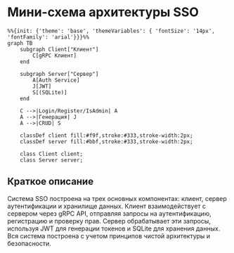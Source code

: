 # Мини-схема архитектуры SSO

```mermaid
%%{init: {'theme': 'base', 'themeVariables': { 'fontSize': '14px', 'fontFamily': 'arial'}}}%%
graph TB
    subgraph Client["Клиент"]
        C[gRPC Клиент]
    end
    
    subgraph Server["Сервер"]
        A[Auth Service]
        J[JWT]
        S[(SQLite)]
    end
    
    C -->|Login/Register/IsAdmin| A
    A -->|Генерация| J
    A -->|CRUD| S
    
    classDef client fill:#f9f,stroke:#333,stroke-width:2px;
    classDef server fill:#bbf,stroke:#333,stroke-width:2px;
    
    class Client client;
    class Server server;
```

## Краткое описание

Система SSO построена на трех основных компонентах: клиент, сервер аутентификации и хранилище данных. Клиент взаимодействует с сервером через gRPC API, отправляя запросы на аутентификацию, регистрацию и проверку прав. Сервер обрабатывает эти запросы, используя JWT для генерации токенов и SQLite для хранения данных. Вся система построена с учетом принципов чистой архитектуры и безопасности. 